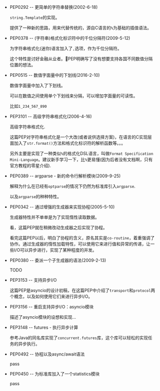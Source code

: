 - PEP0292 -- 更简单的字符串替换(2002-6-18)

    `string.Template`的实现。

    提供了一种新的思路，用来代替传统的，源自C语言的`%`为基础的插值语法。

- PEP0378 -- (字符串)格式化标识符中的千位分隔符(2009-5-12)

    为字符串格式化(迷你)语言加入了`,`选项，作为千位分隔符。

    这个特性是讨好金融从业者。PEP明确写了没有想要支持各国不同数值分隔位置的想法。

- PEP0515 -- 数值字面量中的下划线(2016-2-10)

    数值字面量中加入了下划线。

    可以在数值之间使用单个下划线来分隔，可以增加字面量的可读性。

    比如`1_234_567_890`

- PEP3101 -- 高级字符串格式化(2006-4-16)

    高级字符串格式化.

    这篇PEP对字符串格式化是一个大改(或者说供选择方案)，在语言的C实现层面加入了`str.format()`方法和格式化标识符的解析函数等。。。

    另外主要是实现了一种类似`%`的格式化DSL语言，叫做`Format Specification Mini-Language`。建议新手学习一下，比`%`更易懂(因为后者没有文档啊，只有官方教程的零星介绍).

- PEP0389 -- argparse - 新的命令行解析模块(2009-9-25)

    解释为什么在已经有`optparse`的情况下仍然为标准库引入`argparse`.

    以及`argparse`的种种特性。

- PEP0342 -- 通过增强的生成器来实现协程(2005-5-10)

    生成器特性并不单单是为了实现惰性读取数据。

    看，这篇PEP就在稍微改动生成器之后实现了协程。

    看完这篇PEP以后，明白了协程的含义，原名其实是`co-routine`，着重强调了协作。通过生成器的惰性加载特性，可以使用它来进行值和异常的传递，让一些I/O可以异步进行，实现了某种程度的并发。

- PEP0380 -- 委派一个子生成器的语法(2009-2-13)

    TODO

- PEP3153 -- 支持异步I/O

    这篇PEP是asyncio的设计初稿，在这篇PEP中介绍了`transport`和`protocol`两个概念，以及如何使用它们来进行异步I/O。

- PEP3156 -- 重启支持异步I/O：asyncio模块

    描述了asyncio模块的设想和实现...

- PEP3148 -- futures - 执行异步计算

    参考Java的同名库实现了`concurrent.futures`库，这个库可以轻松的实现任务的异步执行。

- PEP0492 -- 协程以及async/await语法

    pass

- PEP0450 -- 为标准库加入了一个statistics模块

    pass